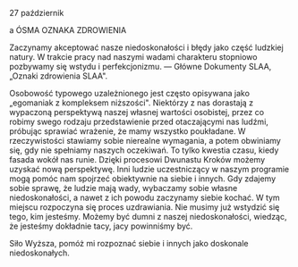 27 październik

a 
ÓSMA OZNAKA ZDROWIENIA

 Zaczynamy akceptować nasze niedoskonałości i błędy jako część ludzkiej natury. W trakcie pracy nad naszymi wadami charakteru stopniowo pozbywamy się wstydu i perfekcjonizmu. — Główne Dokumenty SLAA, „Oznaki zdrowienia SLAA". 

 Osobowość typowego uzależnionego jest często opisywana jako „egomaniak z kompleksem niższości". Niektórzy z nas dorastają z wypaczoną perspektywą naszej własnej wartości osobistej, przez co robimy swego rodzaju przedstawienie przed otaczającymi nas ludźmi, próbując sprawiać wrażenie, że mamy wszystko poukładane. W rzeczywistości stawiamy sobie nierealne wymagania, a potem obwiniamy się, gdy nie spełniamy naszych oczekiwań. To tylko kwestia czasu, kiedy fasada wokół nas runie. Dzięki procesowi Dwunastu Kroków możemy uzyskać nową perspektywę. Inni ludzie uczestniczący w naszym programie mogą pomóc nam spojrzeć obiektywnie na siebie i innych. Gdy zdajemy sobie sprawę, że ludzie mają wady, wybaczamy sobie własne niedoskonałości, a nawet z ich powodu zaczynamy siebie kochać. W tym miejscu rozpoczyna się proces uzdrawiania. Nie musimy już wstydzić się tego, kim jesteśmy. Możemy być dumni z naszej niedoskonałości, wiedząc, że jesteśmy dokładnie tacy, jacy powinniśmy być.

 Siło Wyższa, pomóż mi rozpoznać siebie i innych jako doskonale niedoskonałych.
